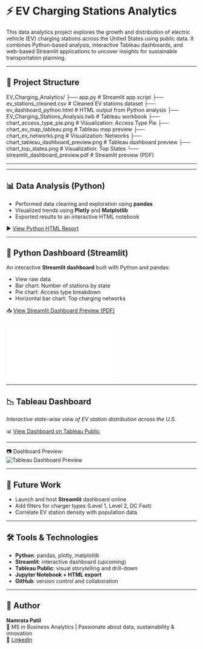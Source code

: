 # ⚡ EV Charging Stations Analytics

This data analytics project explores the growth and distribution of electric vehicle (EV) charging stations across the United States using public data. It combines Python-based analysis, interactive Tableau dashboards, and web-based Streamlit applications to uncover insights for sustainable transportation planning.

---

## 📁 Project Structure

EV_Charging_Analytics/ ├── app.py # Streamlit app script ├── ev_stations_cleaned.csv # Cleaned EV stations dataset ├── ev_dashboard_python.html # HTML output from Python analysis ├── EV_Charging_Stations_Analysis.twb # Tableau workbook ├── chart_access_type_pie.png # Visualization: Access Type Pie ├── chart_ev_map_tableau.png # Tableau map preview ├── chart_ev_networks.png # Visualization: Networks ├── chart_tableau_dashboard_preview.png # Tableau dashboard preview ├── chart_top_states.png # Visualization: Top States └── streamlit_dashboard_preview.pdf # Streamlit preview (PDF)

---


---

## 📊 Data Analysis (Python)

- Performed data cleaning and exploration using **pandas**
- Visualized trends using **Plotly** and **Matplotlib**
- Exported results to an interactive HTML notebook

▶️ [View Python HTML Report](ev_dashboard_python.html)

---

## 🐍 Python Dashboard (Streamlit)

An interactive **Streamlit dashboard** built with Python and pandas:
- View raw data
- Bar chart: Number of stations by state
- Pie chart: Access type breakdown
- Horizontal bar chart: Top charging networks

📥 [View Streamlit Dashboard Preview (PDF)](./streamlit_dashboard_preview.pdf)

![Streamlit Dashboard Preview](./streamlit_dashboard_preview.pdf)

---

## 📉 Tableau Dashboard

*Interactive state-wise view of EV station distribution across the U.S.*

📊 [View Dashboard on Tableau Public](https://public.tableau.com/views/EV_Charging_Stations_Analysis/StatewiseEVChargingOverview)  

---

📷 Dashboard Preview:  
![Tableau Dashboard Preview](./chart_tableau_dashboard_preview.png)

---

## 🚀 Future Work
- Launch and host **Streamlit** dashboard online
- Add filters for charger types (Level 1, Level 2, DC Fast)
- Correlate EV station density with population data

---

## 🛠️ Tools & Technologies
- **Python**: pandas, plotly, matplotlib
- **Streamlit**: interactive dashboard (upcoming)
- **Tableau Public**: visual storytelling and drill-down
- **Jupyter Notebook + HTML export**
- **GitHub**: version control and collaboration

---

## 👤 Author  
**Namrata Patil**  
📍 MS in Business Analytics | Passionate about data, sustainability & innovation  
🔗 [LinkedIn](https://www.linkedin.com/in/patil1namrata)

